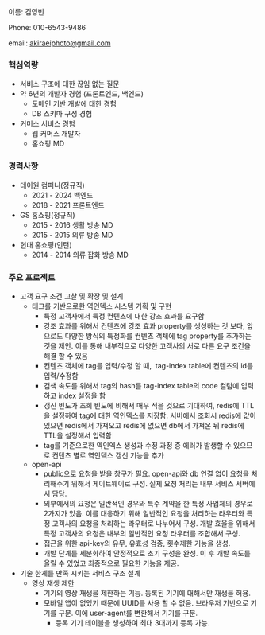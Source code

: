 
이름: 김영빈

Phone: 010-6543-9486

email: akiraeiphoto@gmail.com

### 핵심역량

- 서비스 구조에 대한 끊임 없는 질문
- 약 6년의 개발자 경험 (프론트엔드, 백엔드)
	- 도메인 기반 개발에 대한 경험
	- DB 스키마 구성 경험
- 커머스 서비스 경험
	- 웹 커머스 개발자
	- 홈쇼핑 MD

### 경력사항

- 데이원 컴퍼니(정규직)
	- 2021 - 2024 백엔드
	- 2018 - 2021 프론트엔드
- GS 홈쇼핑(정규직)
	- 2015 - 2016 생활 방송 MD
	- 2015 - 2015 의류 방송 MD
- 현대 홈쇼핑(인턴)
	- 2014 - 2014 의류 잡화 방송 MD

### 주요 프로젝트

- 고객 요구 조건 고찰 및 확장 및 설계
	- 태그를 기반으로한 역인덱스 시스템 기획 및 구현
		- 특정 고객사에서 특정 컨텐츠에 대한 강조 효과를 요구함
		- 강조 효과를 위해서 컨텐츠에 강조 효과 property를 생성하는 것 보다, 앞으로도 다양한 방식의 특정화를 컨텐츠 객체에 tag property를 추가하는 것을 제안. 이를 통해 내부적으로 다양한 고객사의 서로 다른 요구 조건을 해결 할 수 있음
		- 컨텐츠 객체에 tag를 입력/수정 할 때,  tag-index table에 컨텐츠의 id를 입력/수정함
		- 검색 속도를 위해서 tag의 hash를 tag-index table의 code 컬럼에 입력하고 index 설정을 함
		- 갱신 빈도가 조회 빈도에 비해서 매우 적을 것으로 기대하여, redis에 TTL을 설정하여 tag에 대한 역인덱스를 저장함. 서버에서 조회시 redis에 값이 있으면 redis에서 가져오고 redis에 없으면 db에서 가져온 뒤 redis에 TTL을 설정해서 입력함
		- tag를 기준으로한 역인엑스 생성과 수정 과정 중 에러가 발생할 수 있으므로 컨텐츠 별로 역인덱스 갱신 기능을 추가
	- open-api
		-  public으로 요청을 받을 창구가 필요. open-api와 db 연결 없이 요청을 처리해주기 위해서 게이트웨이로 구성. 실제 요청 처리는 내부 서비스 서버에서 담당.
		- 외부에서의 요청은 일반적인 경우와 특수 계약을 한 특정 사업체의 경우로 2가지가 있음. 이를 대응하기 위해 일반적인 요청을 처리하는 라우터와 특정 고객사의 요청을 처리하는 라우터로 나누어서 구성. 개발 효율을 위해서 특정 고객사의 요청은 내부의 일반적인 요청 라우터를 조합해서 구성.
		- 접근을 위한 api-key의 유무, 유효성 검증, 횟수제한 기능을 생성.
		- 개발 단계를 세분화하여 안정적으로 초기 구성을 완성. 이 후 개발 속도를 올릴 수 있었고 최종적으로 필요한 기능을 제공.
- 기술 한계를 만족 시키는 서비스 구조 설계
	- 영상 재생 제한
		- 기기의 영상 재생을 제한하는 기능. 등록된 기기에 대해서만 재생을 허용.
		- 모바일 앱이 없었기 때문에 UUID를 사용 할 수 없음. 브라우저 기반으로 기기를 구분. 이에 user-agent를 변환해서 기기를 구분.
			- 등록 기기 테이블을 생성하여 최대 3대까지 등록 가능.